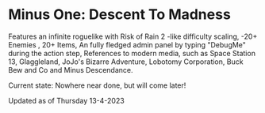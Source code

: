 # Minus One: Descent To Madness

Features an infinite roguelike with Risk of Rain 2 -like difficulty scaling, -20+ Enemies , 20+ Items, An fully fledged admin panel by typing "DebugMe" during the action step, References to modern media, such as Space Station 13, Glaggleland, JoJo's Bizarre Adventure, Lobotomy Corporation, Buck Bew and Co and Minus Descendance.



Current state: Nowhere near done, but will come later!

Updated as of Thursday 13-4-2023
